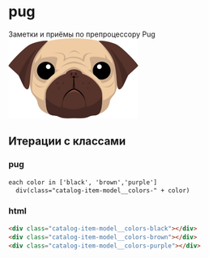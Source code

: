 # pug
Заметки и приёмы по препроцессору Pug  
![pug logo](https://github.com/djviy/pug/blob/master/pug-icon.svg "Pug logo")

## Итерации с классами
### pug
```pug
each color in ['black', 'brown','purple']
  div(class="catalog-item-model__colors-" + color)
```
### html
```html
<div class="catalog-item-model__colors-black"></div>
<div class="catalog-item-model__colors-brown"></div>
<div class="catalog-item-model__colors-purple"></div>
```
